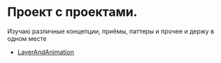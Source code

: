 # Проект с проектами.
Изучаю различные концепции, приёмы, паттеры и прочее и держу в одном месте

- [LayerAndAnimation](LayerAndAnimation)